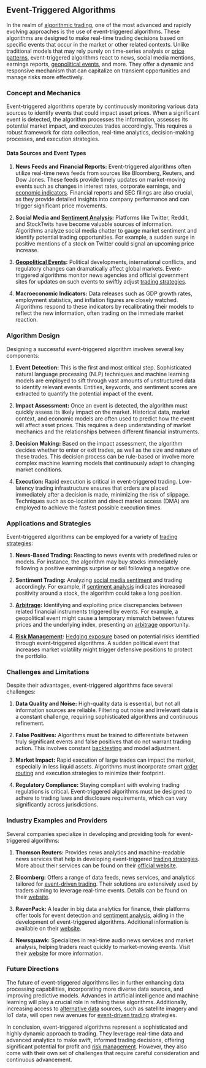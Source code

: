 ## Event-Triggered Algorithms

In the realm of [algorithmic trading](../a/algorithmic_trading.md), one of the most advanced and rapidly evolving approaches is the use of event-triggered algorithms. These algorithms are designed to make real-time trading decisions based on specific events that occur in the market or other related contexts. Unlike traditional models that may rely purely on time-series analysis or [price patterns](../p/price_patterns.md), event-triggered algorithms react to news, social media mentions, earnings reports, [geopolitical events](../g/geopolitical_events.md), and more. They offer a dynamic and responsive mechanism that can capitalize on transient opportunities and manage risks more effectively.

### Concept and Mechanics

Event-triggered algorithms operate by continuously monitoring various data sources to identify events that could impact asset prices. When a significant event is detected, the algorithm processes the information, assesses its potential market impact, and executes trades accordingly. This requires a robust framework for data collection, real-time analytics, decision-making processes, and execution strategies.

#### Data Sources and Event Types

1. **News Feeds and Financial Reports:**
   Event-triggered algorithms often utilize real-time news feeds from sources like Bloomberg, Reuters, and Dow Jones. These feeds provide timely updates on market-moving events such as changes in interest rates, corporate earnings, and [economic indicators](../e/economic_indicators.md). Financial reports and SEC filings are also crucial, as they provide detailed insights into company performance and can trigger significant price movements.

2. **Social Media and [Sentiment Analysis](../s/sentiment_analysis.md):**
   Platforms like Twitter, Reddit, and StockTwits have become valuable sources of information. Algorithms analyze social media chatter to gauge market sentiment and identify potential trading opportunities. For example, a sudden surge in positive mentions of a stock on Twitter could signal an upcoming price increase.

3. **[Geopolitical Events](../g/geopolitical_events.md):**
   Political developments, international conflicts, and regulatory changes can dramatically affect global markets. Event-triggered algorithms monitor news agencies and official government sites for updates on such events to swiftly adjust [trading strategies](../t/trading_strategies.md).

4. **Macroeconomic Indicators:**
   Data releases such as GDP growth rates, employment statistics, and inflation figures are closely watched. Algorithms respond to these indicators by recalibrating their models to reflect the new information, often trading on the immediate market reaction.

### Algorithm Design

Designing a successful event-triggered algorithm involves several key components:

1. **Event Detection:**
   This is the first and most critical step. Sophisticated natural language processing (NLP) techniques and machine learning models are employed to sift through vast amounts of unstructured data to identify relevant events. Entities, keywords, and sentiment scores are extracted to quantify the potential impact of the event.

2. **Impact Assessment:**
   Once an event is detected, the algorithm must quickly assess its likely impact on the market. Historical data, market context, and economic models are often used to predict how the event will affect asset prices. This requires a deep understanding of market mechanics and the relationships between different financial instruments.

3. **Decision Making:**
   Based on the impact assessment, the algorithm decides whether to enter or exit trades, as well as the size and nature of these trades. This decision process can be rule-based or involve more complex machine learning models that continuously adapt to changing market conditions.

4. **Execution:**
   Rapid execution is critical in event-triggered trading. Low-latency trading infrastructure ensures that orders are placed immediately after a decision is made, minimizing the risk of slippage. Techniques such as co-location and direct market access (DMA) are employed to achieve the fastest possible execution times.

### Applications and Strategies

Event-triggered algorithms can be employed for a variety of [trading strategies](../t/trading_strategies.md):

1. **News-Based Trading:** 
   Reacting to news events with predefined rules or models. For instance, the algorithm may buy stocks immediately following a positive earnings surprise or sell following a negative one.

2. **Sentiment Trading:**
   Analyzing [social media sentiment](../s/social_media_sentiment.md) and trading accordingly. For example, if [sentiment analysis](../s/sentiment_analysis.md) indicates increased positivity around a stock, the algorithm could take a long position.

3. **[Arbitrage](../a/arbitrage.md):**
   Identifying and exploiting price discrepancies between related financial instruments triggered by events. For example, a geopolitical event might cause a temporary mismatch between futures prices and the underlying index, presenting an [arbitrage](../a/arbitrage.md) opportunity.

4. **[Risk Management](../r/risk_management.md):**
   [Hedging exposure](../h/hedging_exposure.md) based on potential risks identified through event-triggered algorithms. A sudden political event that increases market volatility might trigger defensive positions to protect the portfolio.

### Challenges and Limitations

Despite their advantages, event-triggered algorithms face several challenges:

1. **Data Quality and Noise:**
   High-quality data is essential, but not all information sources are reliable. Filtering out noise and irrelevant data is a constant challenge, requiring sophisticated algorithms and continuous refinement.

2. **False Positives:**
   Algorithms must be trained to differentiate between truly significant events and false positives that do not warrant trading action. This involves constant [backtesting](../b/backtesting.md) and model adjustment.

3. **Market Impact:**
   Rapid execution of large trades can impact the market, especially in less liquid assets. Algorithms must incorporate smart [order routing](../o/order_routing.md) and execution strategies to minimize their footprint.

4. **Regulatory Compliance:**
   Staying compliant with evolving trading regulations is critical. Event-triggered algorithms must be designed to adhere to trading laws and disclosure requirements, which can vary significantly across jurisdictions.

### Industry Examples and Providers

Several companies specialize in developing and providing tools for event-triggered algorithms:

1. **Thomson Reuters:** 
   Provides news analytics and machine-readable news services that help in developing event-triggered [trading strategies](../t/trading_strategies.md). More about their services can be found on their [official website](https://www.thomsonreuters.com).

2. **Bloomberg:**
   Offers a range of data feeds, news services, and analytics tailored for [event-driven trading](../e/event-driven_trading.md). Their solutions are extensively used by traders aiming to leverage real-time events. Details can be found on their [website](https://www.bloomberg.com).

3. **RavenPack:**
   A leader in big data analytics for finance, their platforms offer tools for event detection and [sentiment analysis](../s/sentiment_analysis.md), aiding in the development of event-triggered algorithms. Additional information is available on their [website](https://www.ravenpack.com).

4. **Newsquawk:**
   Specializes in real-time audio news services and market analysis, helping traders react quickly to market-moving events. Visit their [website](https://newsquawk.com) for more information.

### Future Directions

The future of event-triggered algorithms lies in further enhancing data processing capabilities, incorporating more diverse data sources, and improving predictive models. Advances in artificial intelligence and machine learning will play a crucial role in refining these algorithms. Additionally, increasing access to [alternative data](../a/alternative_data.md) sources, such as satellite imagery and IoT data, will open new avenues for [event-driven trading](../e/event-driven_trading.md) strategies.

In conclusion, event-triggered algorithms represent a sophisticated and highly dynamic approach to trading. They leverage real-time data and advanced analytics to make swift, informed trading decisions, offering significant potential for profit and [risk management](../r/risk_management.md). However, they also come with their own set of challenges that require careful consideration and continuous advancement.
